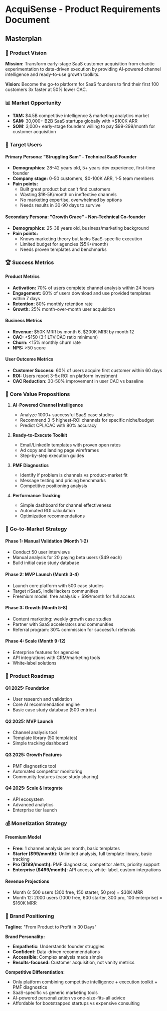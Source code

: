 # AcquiSense - Product Requirements Document
## Masterplan

### 🎯 Product Vision
**Mission:** Transform early-stage SaaS customer acquisition from chaotic experimentation to data-driven execution by providing AI-powered channel intelligence and ready-to-use growth toolkits.

**Vision:** Become the go-to platform for SaaS founders to find their first 100 customers 3x faster at 50% lower CAC.

### 📊 Market Opportunity
- **TAM:** $4.5B competitive intelligence & marketing analytics market
- **SAM:** 30,000+ B2B SaaS startups globally with <$100K ARR
- **SOM:** 3,000+ early-stage founders willing to pay $99-299/month for customer acquisition

### 🎪 Target Users

#### Primary Persona: "Struggling Sam" - Technical SaaS Founder
- **Demographics:** 28-42 years old, 5+ years dev experience, first-time founder
- **Company stage:** 0-50 customers, $0-100K ARR, 1-5 team members
- **Pain points:**
  - Built great product but can't find customers
  - Wasting $1K-5K/month on ineffective channels
  - No marketing expertise, overwhelmed by options
  - Needs results in 30-90 days to survive

#### Secondary Persona: "Growth Grace" - Non-Technical Co-founder
- **Demographics:** 25-38 years old, business/marketing background
- **Pain points:**
  - Knows marketing theory but lacks SaaS-specific execution
  - Limited budget for agencies ($5K+/month)
  - Needs proven templates and benchmarks

### 🏆 Success Metrics

#### Product Metrics
- **Activation:** 70% of users complete channel analysis within 24 hours
- **Engagement:** 60% of users download and use provided templates within 7 days
- **Retention:** 80% monthly retention rate
- **Growth:** 25% month-over-month user acquisition

#### Business Metrics
- **Revenue:** $50K MRR by month 6, $200K MRR by month 12
- **CAC:** <$150 (3:1 LTV:CAC ratio minimum)
- **Churn:** <15% monthly churn rate
- **NPS:** >50 score

#### User Outcome Metrics
- **Customer Success:** 60% of users acquire first customer within 60 days
- **ROI:** Users report 3-5x ROI on platform investment
- **CAC Reduction:** 30-50% improvement in user CAC vs baseline

### 🎯 Core Value Propositions

1. **AI-Powered Channel Intelligence**
   - Analyze 1000+ successful SaaS case studies
   - Recommend 3-5 highest-ROI channels for specific niche/budget
   - Predict CPL/CAC with 80% accuracy

2. **Ready-to-Execute Toolkit**
   - Email/LinkedIn templates with proven open rates
   - Ad copy and landing page wireframes
   - Step-by-step execution guides

3. **PMF Diagnostics**
   - Identify if problem is channels vs product-market fit
   - Message testing and pricing benchmarks
   - Competitive positioning analysis

4. **Performance Tracking**
   - Simple dashboard for channel effectiveness
   - Automated ROI calculation
   - Optimization recommendations

### 🚀 Go-to-Market Strategy

#### Phase 1: Manual Validation (Month 1-2)
- Conduct 50 user interviews
- Manual analysis for 20 paying beta users ($49 each)
- Build initial case study database

#### Phase 2: MVP Launch (Month 3-4)
- Launch core platform with 500 case studies
- Target r/SaaS, IndieHackers communities
- Freemium model: free analysis + $99/month for full access

#### Phase 3: Growth (Month 5-8)
- Content marketing: weekly growth case studies
- Partner with SaaS accelerators and communities
- Referral program: 30% commission for successful referrals

#### Phase 4: Scale (Month 9-12)
- Enterprise features for agencies
- API integrations with CRM/marketing tools
- White-label solutions

### 🔄 Product Roadmap

#### Q1 2025: Foundation
- User research and validation
- Core AI recommendation engine
- Basic case study database (500 entries)

#### Q2 2025: MVP Launch
- Channel analysis tool
- Template library (50 templates)
- Simple tracking dashboard

#### Q3 2025: Growth Features
- PMF diagnostics tool
- Automated competitor monitoring
- Community features (case study sharing)

#### Q4 2025: Scale & Integrate
- API ecosystem
- Advanced analytics
- Enterprise tier launch

### 💰 Monetization Strategy

#### Freemium Model
- **Free:** 1 channel analysis per month, basic templates
- **Starter ($99/month):** Unlimited analysis, full template library, basic tracking
- **Pro ($199/month):** PMF diagnostics, competitor alerts, priority support
- **Enterprise ($499/month):** API access, white-label, custom integrations

#### Revenue Projections
- Month 6: 500 users (300 free, 150 starter, 50 pro) = $30K MRR
- Month 12: 2000 users (1000 free, 600 starter, 300 pro, 100 enterprise) = $160K MRR

### 🎨 Brand Positioning
**Tagline:** "From Product to Profit in 30 Days"

**Brand Personality:**
- **Empathetic:** Understands founder struggles
- **Confident:** Data-driven recommendations
- **Accessible:** Complex analysis made simple
- **Results-focused:** Customer acquisition, not vanity metrics

**Competitive Differentiation:**
- Only platform combining competitive intelligence + execution toolkit + PMF diagnostics
- SaaS-specific vs generic marketing tools
- AI-powered personalization vs one-size-fits-all advice
- Affordable for bootstrapped startups vs expensive consulting